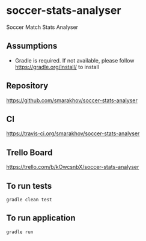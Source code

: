 # soccer-stats-analyser
Soccer Match Stats Analyser

## Assumptions
- Gradle is required. If not available, please follow <https://gradle.org/install/> to install

## Repository
https://github.com/smarakhov/soccer-stats-analyser

## CI
https://travis-ci.org/smarakhov/soccer-stats-analyser

## Trello Board
https://trello.com/b/kOwcsnbX/soccer-stats-analyser

## To run tests 
`gradle clean test`

## To run application 
`gradle run`
